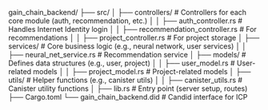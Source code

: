 gain_chain_backend/
├── src/
│   ├── controllers/               # Controllers for each core module (auth, recommendation, etc.)
│   │   ├── auth_controller.rs     # Handles Internet Identity login
│   │   ├── recommendation_controller.rs # For recommendations
│   │   ├── project_controller.rs  # For project storage
│   ├── services/                  # Core business logic (e.g., neural network, user services)
│   │   ├── neural_net_service.rs  # Recommendation service
│   ├── models/                    # Defines data structures (e.g., user, project)
│   │   ├── user_model.rs          # User-related models
│   │   ├── project_model.rs       # Project-related models
│   ├── utils/                     # Helper functions (e.g., canister utils)
│   │   ├── canister_utils.rs      # Canister utility functions
│   ├── lib.rs                     # Entry point (server setup, routes)
├── Cargo.toml
└── gain_chain_backend.did         # Candid interface for ICP
